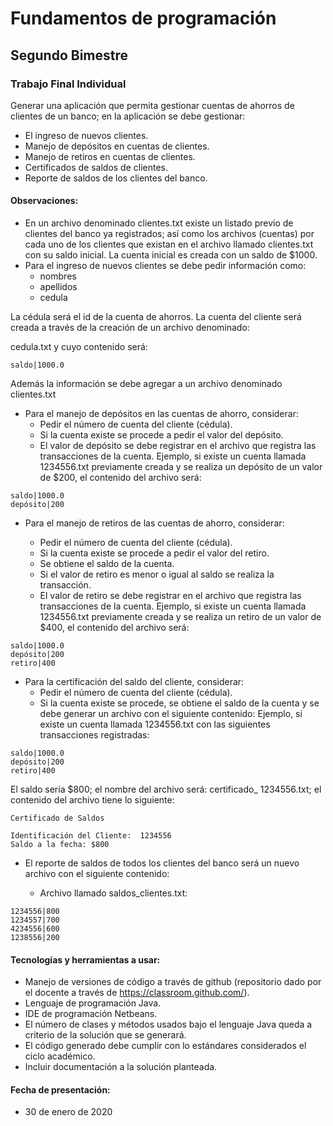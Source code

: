 # Fundamentos de programación
## Segundo Bimestre
### Trabajo Final Individual 

Generar una aplicación que permita gestionar cuentas de ahorros de clientes de un banco; en la aplicación se debe gestionar:
- El ingreso de nuevos clientes.
- Manejo de depósitos en cuentas de clientes.
- Manejo de retiros en cuentas de clientes.
- Certificados de saldos de clientes.
- Reporte de saldos de los clientes del banco.

#### Observaciones:
- En un archivo denominado clientes.txt existe un listado previo de clientes del banco ya registrados; así como los archivos (cuentas) por cada uno de los clientes que existan en el archivo llamado clientes.txt con su saldo inicial. La cuenta inicial es creada con un saldo de $1000.
- Para el ingreso de nuevos clientes se debe pedir información como:
	- nombres
	- apellidos
	- cedula

La cédula será el id de la cuenta de ahorros. La cuenta del cliente será creada a través de la creación de un archivo denominado:

cedula.txt y cuyo contenido será:
```
saldo|1000.0
```

Además la información se debe agregar a un archivo denominado clientes.txt

- Para el manejo de depósitos en las cuentas de ahorro, considerar:
	- Pedir el número de cuenta del cliente (cédula).	
	- Si la cuenta existe se procede a pedir el valor del depósito.
	- El valor de depósito se debe registrar en el archivo que registra las transacciones de la cuenta. Ejemplo, si existe un cuenta llamada 1234556.txt previamente creada y se realiza un depósito de un valor de $200,  el contenido del archivo será:
```
saldo|1000.0
depósito|200
```

- Para el manejo de retiros de las cuentas de ahorro, considerar:

	- Pedir el número de cuenta del cliente (cédula).	
	- Si la cuenta existe se procede a pedir el valor del retiro.
	- Se obtiene el saldo de la cuenta.
	- Si el valor de retiro es menor o igual al saldo se realiza la transacción.
	- El valor de retiro se debe registrar en el archivo que registra las transacciones de la cuenta. Ejemplo, si existe un cuenta llamada 1234556.txt previamente creada y se realiza un retiro de un valor de $400,  el contenido del archivo será:
```
saldo|1000.0
depósito|200
retiro|400
```

- Para la certificación del saldo del cliente, considerar:
	- Pedir el número de cuenta del cliente (cédula).	
	- Si la cuenta existe se procede, se obtiene el saldo de la cuenta y se debe generar un archivo con el siguiente contenido:
	Ejemplo, si existe un cuenta llamada 1234556.txt con las siguientes transacciones registradas:
```
saldo|1000.0
depósito|200
retiro|400
```

El saldo sería $800; el nombre del archivo será: certificado_ 1234556.txt; el contenido del archivo tiene lo siguiente:
```
Certificado de Saldos

Identificación del Cliente:  1234556
Saldo a la fecha: $800
```

- El reporte de saldos de todos los clientes del banco será un nuevo archivo con el siguiente contenido:

	- Archivo llamado saldos_clientes.txt:
```
1234556|800
1234557|700
4234556|600
1238556|200
```

#### Tecnologías y herramientas a usar:

- Manejo de versiones de código a través de github (repositorio dado por el docente a través de https://classroom.github.com/).
- Lenguaje de programación Java.
- IDE de programación Netbeans.
- El número de clases y métodos usados bajo el lenguaje Java queda a criterio de la solución que se generará.
- El código generado debe cumplir con lo estándares considerados el ciclo académico.
- Incluir documentación a la solución planteada.

#### Fecha de presentación:
- 30 de enero de 2020
